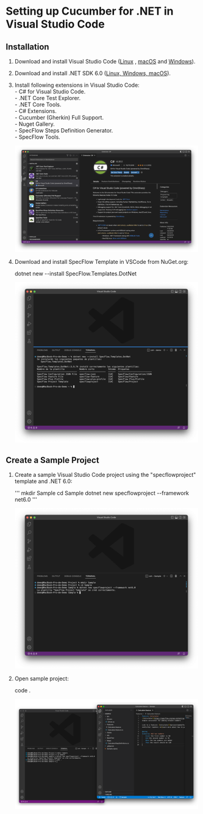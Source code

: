 Setting up Cucumber for .NET in Visual Studio Code
=====================================================

Installation
------------

1.  Download and install Visual Studio Code ([Linux](https://code.visualstudio.com/docs/setup/linux) , [macOS](https://code.visualstudio.com/docs/setup/mac) and [Windows](https://code.visualstudio.com/docs/setup/windos)).
2.  Download and install .NET SDK 6.0 ([Linux, Windows, macOS](https://dotnet.microsoft.com/download/dotnet/6.0)).
3.  Install following extensions in Visual Studio Code:  
    \- C# for Visual Studio Code.  
    \- .NET Core Test Explorer.  
    \- .NET Core Tools.  
    \- C# Extensions.  
    \- Cucumber (Gherkin) Full Support.  
    \- Nuget Gallery.  
    \- SpecFlow Steps Definition Generator.  
    \- SpecFlow Tools.  
      
    ![](Images/CucumberForNETVSCodeExtensions.png)
4.  Download and install SpecFlow Template in VSCode from NuGet.org:  
      
    dotnet new --install SpecFlow.Templates.DotNet  
      
    ![](Images/SpecFlowTemplateForVSCode.png)
    
    
Create a Sample Project
-----------------------

1.  Create a sample Visual Studio Code project using the "specflowproject" template and .NET 6.0:
    
    '''
    mkdir Sample
    cd Sample
    dotnet new specflowproject --framework net6.0
    '''
    
    ![](Images/CreateSampleVSCodeProject.png)
    
 2. Open sample project:
 
    code .
    
    ![](Images/OpenSampleVSCode.png)
    
